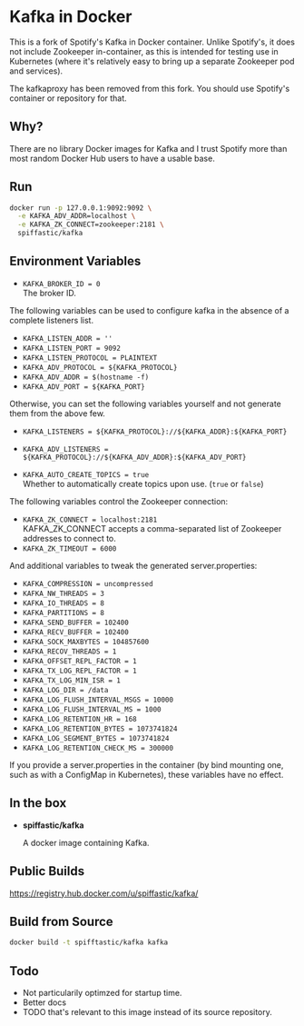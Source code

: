 Kafka in Docker
===

This is a fork of Spotify's Kafka in Docker container. Unlike Spotify's, it does
not include Zookeeper in-container, as this is intended for testing use in
Kubernetes (where it's relatively easy to bring up a separate Zookeeper pod and
services).

The kafkaproxy has been removed from this fork. You should use Spotify's
container or repository for that.

Why?
---
There are no library Docker images for Kafka and I trust Spotify more than most
random Docker Hub users to have a usable base.

Run
---

```bash
docker run -p 127.0.0.1:9092:9092 \
  -e KAFKA_ADV_ADDR=localhost \
  -e KAFKA_ZK_CONNECT=zookeeper:2181 \
  spiffastic/kafka
```

Environment Variables
---

- `KAFKA_BROKER_ID = 0`  
    The broker ID.

The following variables can be used to configure kafka in the absence of
a complete listeners list.

- `KAFKA_LISTEN_ADDR = ''`
- `KAFKA_LISTEN_PORT = 9092`
- `KAFKA_LISTEN_PROTOCOL = PLAINTEXT`
- `KAFKA_ADV_PROTOCOL = ${KAFKA_PROTOCOL}`
- `KAFKA_ADV_ADDR = $(hostname -f)`
- `KAFKA_ADV_PORT = ${KAFKA_PORT}`

Otherwise, you can set the following variables yourself and not generate them
from the above few.

- `KAFKA_LISTENERS = ${KAFKA_PROTOCOL}://${KAFKA_ADDR}:${KAFKA_PORT}`  
- `KAFKA_ADV_LISTENERS = ${KAFKA_PROTOCOL}://${KAFKA_ADV_ADDR}:${KAFKA_ADV_PORT}`

- `KAFKA_AUTO_CREATE_TOPICS = true`  
    Whether to automatically create topics upon use. (`true` or `false`)

The following variables control the Zookeeper connection:

- `KAFKA_ZK_CONNECT = localhost:2181`  
	KAFKA_ZK_CONNECT accepts a comma-separated list of Zookeeper addresses to
	connect to.
- `KAFKA_ZK_TIMEOUT = 6000`

And additional variables to tweak the generated server.properties:

- `KAFKA_COMPRESSION = uncompressed`
- `KAFKA_NW_THREADS = 3`
- `KAFKA_IO_THREADS = 8`
- `KAFKA_PARTITIONS = 8`
- `KAFKA_SEND_BUFFER = 102400`
- `KAFKA_RECV_BUFFER = 102400`
- `KAFKA_SOCK_MAXBYTES = 104857600`
- `KAFKA_RECOV_THREADS = 1`
- `KAFKA_OFFSET_REPL_FACTOR = 1`
- `KAFKA_TX_LOG_REPL_FACTOR = 1`
- `KAFKA_TX_LOG_MIN_ISR = 1`
- `KAFKA_LOG_DIR = /data`
- `KAFKA_LOG_FLUSH_INTERVAL_MSGS = 10000`
- `KAFKA_LOG_FLUSH_INTERVAL_MS = 1000`
- `KAFKA_LOG_RETENTION_HR = 168`
- `KAFKA_LOG_RETENTION_BYTES = 1073741824`
- `KAFKA_LOG_SEGMENT_BYTES = 1073741824`
- `KAFKA_LOG_RETENTION_CHECK_MS = 300000`

If you provide a server.properties in the container (by bind mounting one, such
as with a ConfigMap in Kubernetes), these variables have no effect.

In the box
---
* **spiffastic/kafka**

  A docker image containing Kafka.

Public Builds
---

https://registry.hub.docker.com/u/spiffastic/kafka/

Build from Source
---

```bash
docker build -t spifftastic/kafka kafka
```

Todo
---

* Not particularily optimzed for startup time.
* Better docs
* TODO that's relevant to this image instead of its source repository.

